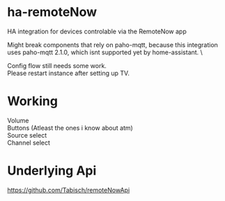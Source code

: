 # ha-remoteNow
HA integration for devices controlable via the RemoteNow app

Might break components that rely on paho-mqtt, because this integration uses paho-mqtt 2.1.0, which isnt supported yet by home-assistant. \

Config flow still needs some work. \
Please restart instance after setting up TV.

# Working
Volume \
Buttons (Atleast the ones i know about atm) \
Source select \
Channel select

# Underlying Api
https://github.com/Tabisch/remoteNowApi
